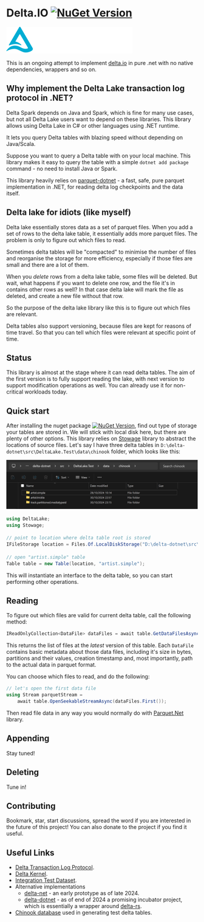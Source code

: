 # Delta.IO [![NuGet Version](https://img.shields.io/nuget/vpre/DeltaIO?style=flat-square)](https://www.nuget.org/packages/DeltaIO)


![](logo.svg)

This is an ongoing attempt to implement [delta.io](https://delta.io/) in pure .net with no native dependencies, wrappers and so on.

## Why implement the Delta Lake transaction log protocol in .NET?

Delta Spark depends on Java and Spark, which is fine for many use cases, but not all Delta Lake users want to depend on these libraries. This library allows using Delta Lake in C# or other languages using .NET runtime.

It lets you query Delta tables with blazing speed without depending on Java/Scala.

Suppose you want to query a Delta table with on your local machine. This library makes it easy to query the table with a simple `dotnet add package` command - no need to install Java or Spark.

This library heavily relies on [parquet-dotnet](https://github.com/aloneguid/parquet-dotnet) - a fast, safe, pure parquet implementation in .NET, for reading delta log checkpoints and the data itself.

## Delta lake for idiots (like myself)

Delta lake essentially stores data as a set of parquet files. When you add a set of rows to the delta lake table, it essentially adds more parquet files. The problem is only to figure out which files to read.

Sometimes delta tables will be "compacted" to minimise the number of files and reorganise the storage for more efficiency, especially if those files are small and there are a lot of them.

When you *delete* rows from a delta lake table, some files will be deleted. But wait, what happens if you want to delete one row, and the file it's in contains other rows as well? In that case delta lake will mark the file as deleted, and create a new file without that row.

So the purpose of the delta lake library like this is to figure out which files are relevant.

Delta tables also support versioning, because files are kept for reasons of time travel. So that you can tell which files were relevant at specific point of time.

## Status

This library is almost at the stage where it can read delta tables. The aim of the first version is to fully support reading the lake, with next version to support modification operations as well. You can already use it for non-critical workloads today.

## Quick start

After installing the nuget package [![NuGet Version](https://img.shields.io/nuget/vpre/DeltaIO?style=flat-square)](https://www.nuget.org/packages/DeltaIO), find out type of storage your tables are stored in. We will stick with local disk here, but there are plenty of other options. This library relies on [Stowage](https://github.com/aloneguid/stowage) library to abstract the locations of source files. Let's say I have three delta tables in `D:\delta-dotnet\src\DeltaLake.Test\data\chinook` folder, which looks like this:

![image-20241108104429788](delta-read-folder.png)

```csharp
using DeltaLake;
using Stowage;

// point to location where delta table root is stored
IFileStorage location = Files.Of.LocalDiskStorage("D:\delta-dotnet\src\DeltaLake.Test\data\chinook");

// open "artist.simple" table
Table table = new Table(location, "artist.simple");
```

This will instantiate an interface to the delta table, so you can start performing other operations.

## Reading

To figure out which files are valid for current delta table, call the following method:

```csharp
IReadOnlyCollection<DataFile> dataFiles = await table.GetDataFilesAsync();
```

This returns the list of files at the *latest* version of this table. Each `DataFile` contains basic metadata about those data files, including it's size in bytes, partitions and their values, creation timestamp and, most importantly, path to the actual data in parquet format.

You can choose which files to read, and do the following:

```csharp
// let's open the first data file
using Stream parquetStream =
    await table.OpenSeekableStreamAsync(dataFiles.First());
```

Then read file data in any way you would normally do with [Parquet.Net](https://github.com/aloneguid/parquet-dotnet) library.

## Appending

Stay tuned!

## Deleting

Tune in!

## Contributing

Bookmark, star, start discussions, spread the word if you are interested in the future of this project! You can also donate to the project if you find it useful.

## Useful Links

- [Delta Transaction Log Protocol](https://github.com/delta-io/delta/blob/master/PROTOCOL.md).
- [Delta Kernel](https://docs.delta.io/latest/delta-kernel.html).
- [Integration Test Dataset](https://github.com/delta-io/delta-rs/tree/main/crates/test/tests/data).
- Alternative implementations
  - [delta-net](https://github.com/johnsusi/delta-net) - an early prototype as of late 2024.
  - [delta-dotnet](https://github.com/delta-incubator/delta-dotnet) - as of end of 2024 a promising incubator project, which is essentially a wrapper around [delta-rs](https://github.com/delta-io/delta-rs).
- [Chinook database](https://github.com/lerocha/chinook-database) used in generating test delta tables.
